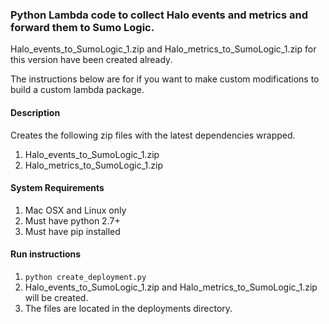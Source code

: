 ### Python Lambda code to collect Halo events and metrics and forward them to Sumo Logic.

Halo_events_to_SumoLogic_1.zip and Halo_metrics_to_SumoLogic_1.zip for this version have been created already.

The instructions below are for if you want to make custom modifications to build a custom lambda package.

#### Description
Creates the following zip files with the latest dependencies wrapped.
1. Halo_events_to_SumoLogic_1.zip 
2. Halo_metrics_to_SumoLogic_1.zip 

#### System Requirements
1. Mac OSX and Linux only
2. Must have python 2.7+
3. Must have pip installed

#### Run instructions
1. `python create_deployment.py`
2. Halo_events_to_SumoLogic_1.zip and Halo_metrics_to_SumoLogic_1.zip will be created.
3. The files are located in the deployments directory.
